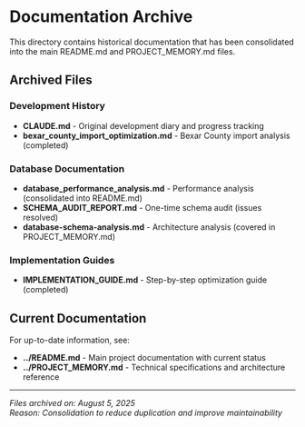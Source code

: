 # Documentation Archive

This directory contains historical documentation that has been consolidated into the main README.md and PROJECT_MEMORY.md files.

## Archived Files

### Development History
- **CLAUDE.md** - Original development diary and progress tracking
- **bexar_county_import_optimization.md** - Bexar County import analysis (completed)

### Database Documentation  
- **database_performance_analysis.md** - Performance analysis (consolidated into README.md)
- **SCHEMA_AUDIT_REPORT.md** - One-time schema audit (issues resolved)
- **database-schema-analysis.md** - Architecture analysis (covered in PROJECT_MEMORY.md)

### Implementation Guides
- **IMPLEMENTATION_GUIDE.md** - Step-by-step optimization guide (completed)

## Current Documentation

For up-to-date information, see:
- **../README.md** - Main project documentation with current status
- **../PROJECT_MEMORY.md** - Technical specifications and architecture reference

---

*Files archived on: August 5, 2025*  
*Reason: Consolidation to reduce duplication and improve maintainability*